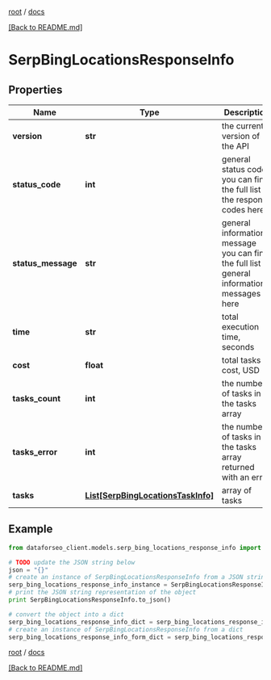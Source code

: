[root](./../ "root") / [docs](./ "docs")

[[Back to README.md]](./../README.md "[Back to README.md]")

# SerpBingLocationsResponseInfo

## Properties

Name | Type | Description | Notes
------------ | ------------- | ------------- | -------------
**version** | **str** | the current version of the API | [optional]
**status_code** | **int** | general status code you can find the full list of the response codes here | [optional]
**status_message** | **str** | general informational message you can find the full list of general informational messages here | [optional]
**time** | **str** | total execution time, seconds | [optional]
**cost** | **float** | total tasks cost, USD | [optional]
**tasks_count** | **int** | the number of tasks in the tasks array | [optional]
**tasks_error** | **int** | the number of tasks in the tasks array returned with an error | [optional]
**tasks** | [**List[SerpBingLocationsTaskInfo]**](SerpBingLocationsTaskInfo.md) | array of tasks | [optional]

## Example

```python
from dataforseo_client.models.serp_bing_locations_response_info import SerpBingLocationsResponseInfo

# TODO update the JSON string below
json = "{}"
# create an instance of SerpBingLocationsResponseInfo from a JSON string
serp_bing_locations_response_info_instance = SerpBingLocationsResponseInfo.from_json(json)
# print the JSON string representation of the object
print SerpBingLocationsResponseInfo.to_json()

# convert the object into a dict
serp_bing_locations_response_info_dict = serp_bing_locations_response_info_instance.to_dict()
# create an instance of SerpBingLocationsResponseInfo from a dict
serp_bing_locations_response_info_form_dict = serp_bing_locations_response_info.from_dict(serp_bing_locations_response_info_dict)
```

  

[root](./../ "root") / [docs](./ "docs")

[[Back to README.md]](./../README.md "[Back to README.md]")